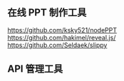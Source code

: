 ## 在线 PPT 制作工具
https://github.com/ksky521/nodePPT  
https://github.com/hakimel/reveal.js/  
https://github.com/Seldaek/slippy  

## API 管理工具

